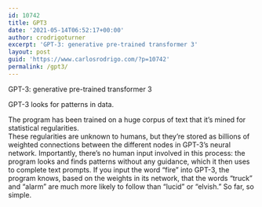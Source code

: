 ```yaml
---
id: 10742
title: GPT3
date: '2021-05-14T06:52:17+00:00'
author: crodrigoturner
excerpt: 'GPT-3: generative pre-trained transformer 3'
layout: post
guid: 'https://www.carlosrodrigo.com/?p=10742'
permalink: /gpt3/
---
```


GPT-3: generative pre-trained transformer 3

GPT-3 looks for patterns in data.

The program has been trained on a huge corpus of text that it’s mined for statistical regularities.  
These regularities are unknown to humans, but they’re stored as billions of weighted connections between the different nodes in GPT-3’s neural network. Importantly, there’s no human input involved in this process: the program looks and finds patterns without any guidance, which it then uses to complete text prompts. If you input the word “fire” into GPT-3, the program knows, based on the weights in its network, that the words “truck” and “alarm” are much more likely to follow than “lucid” or “elvish.” So far, so simple.